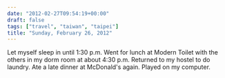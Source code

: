 ```yaml
---
date: "2012-02-27T09:54:19+00:00"
draft: false
tags: ["travel", "taiwan", "taipei"]
title: "Sunday, February 26, 2012"
---
```

Let myself sleep in until 1:30 p.m. Went for lunch at Modern Toilet with the others in my dorm room at about 4:30 p.m. Returned to my hostel to do laundry. Ate a late dinner at McDonald's again. Played on my computer.
